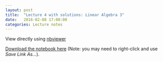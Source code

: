 ```yaml
---
layout: post
title:  "Lecture 4 with solutions: Linear Algebra 3" 
date:   2016-02-08 17:00:00
categories: Lecture notes
---
```


View directly using [nbviewer](http://nbviewer.ipython.org/github/ggorman/Numerical-methods-1/blob/master/notebook/numerical_linear_algebra_3%20solutions.ipynb)

[Download the notebook here](https://raw.githubusercontent.com/ggorman/Numerical-methods-1/master/notebook/numerical_linear_algebra_3%20solutions.ipynb) (Note: you may need to right-click and use *Save Link As...*).

